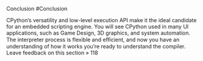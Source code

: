 Conclusion 
#Conclusion 

 CPython’s versatility and low-level execution API make it the ideal candidate for an embedded scripting engine. You will see CPython used in many UI applications, such as Game Design, 3D graphics, and system automation. The interpreter process is flexible and eﬃcient, and now you have an understanding of how it works you’re ready to understand the compiler. Leave feedback on this section » 118